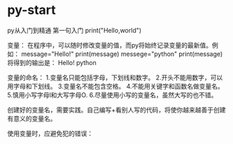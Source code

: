 # py-start
py从入门到精通
第一句入门
print("Hello,world")

变量：
在程序中，可以随时修改变量的值，而py将始终记录变量的最新值。例如：
message="Hello!"
print(message)
messege="python"
print(message)
将得到的输出是：
Hello!
python

变量的命名：
1.变量名只能包括字母，下划线和数字。
2.开头不能用数字，可以用字母和下划线。
3.变量名不能包含空格。
4.不能用关键字和函数名做变量名。
5.慎用小写字母l和大写字母O.
6.尽量使用小写的变量名，虽然大写的也不错。

创建好的变量名，需要实践。自己编写+看别人写的代码，将使你越来越善于创建有意义的变量名。


使用变量时，应避免犯的错误：
